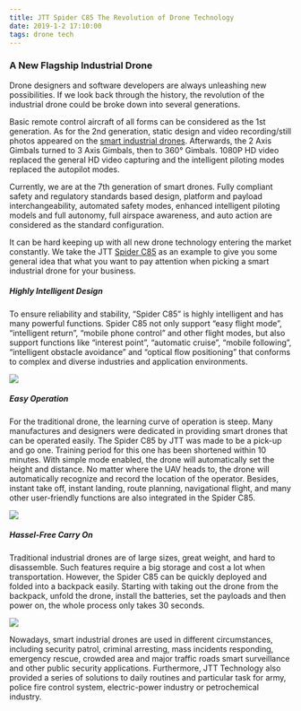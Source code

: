 ```yaml
---
title: JTT Spider C85 The Revolution of Drone Technology
date: 2019-1-2 17:10:00
tags: drone tech
---
```


### A New Flagship Industrial Drone

Drone designers and software developers are always unleashing new possibilities. If we look back through the history, the revolution of the industrial drone could be broke down into several generations. 
 
Basic remote control aircraft of all forms can be considered as the 1st generation. As for the 2nd generation, static design and video recording/still photos appeared on the [smart industrial drones](http://en.jttuav.com/product/Unmanned-Aerial-Vehicle-Series.html). Afterwards, the 2 Axis Gimbals turned to 3 Axis Gimbals, then to 360° Gimbals. 1080P HD video replaced the general HD video capturing and the intelligent piloting modes replaced the autopilot modes. 
 
Currently, we are at the 7th generation of smart drones. Fully compliant safety and regulatory standards based design, platform and payload interchangeability, automated safety modes, enhanced intelligent piloting models and full autonomy, full airspace awareness, and auto action are considered as the standard configuration.
 
It can be hard keeping up with all new drone technology entering the market constantly. We take the JTT [Spider C85](http://en.jttuav.com/product/detail/SPIDER-C85url.html) as an example to give you some general idea that what you want to pay attention when picking a smart industrial drone for your business.

##### Highly Intelligent Design

To ensure reliability and stability, “Spider C85” is highly intelligent and has many powerful functions. Spider C85 not only support “easy flight mode”, “intelligent return”, “mobile phone control” and other flight modes, but also support functions like “interest point”, “automatic cruise”, “mobile following”, “intelligent obstacle avoidance” and “optical flow positioning” that conforms to complex and diverse industries and application environments.

![](/images/10.png)

##### Easy Operation
 
For the traditional drone, the learning curve of operation is steep. Many manufactures and designers were dedicated in providing smart drones that can be operated easily. The Spider C85 by JTT was made to be a pick-up and go one. Training period for this one has been shortened within 10 minutes. With simple mode enabled, the drone will automatically set the height and distance. No matter where the UAV heads to, the drone will automatically recognize and record the location of the operator. Besides, instant take off, instant landing, route planning, navigational flight, and many other user-friendly functions are also integrated in the Spider C85.

![](/images/9.png)

##### Hassel-Free Carry On
 
Traditional industrial drones are of large sizes, great weight, and hard to disassemble. Such features require a big storage and cost a lot when transportation. However, the Spider C85 can be quickly deployed and folded into a backpack easily. Starting with taking out the drone from the backpack, unfold the drone, install the batteries, set the payloads and then power on, the whole process only takes 30 seconds.

![](/images/11.png)

Nowadays, smart industrial drones are used in different circumstances, including security patrol, criminal arresting, mass incidents responding, emergency rescue, crowded area and major traffic roads smart surveillance and other public security applications. Furthermore, JTT Technology also provided a series of solutions to daily routines and particular task for army, police fire control system, electric-power industry or petrochemical industry.
